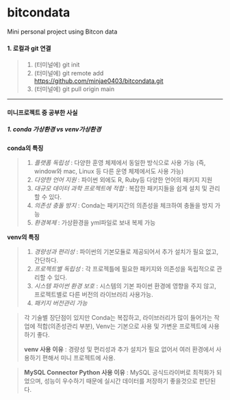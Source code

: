 # bitcondata
Mini personal project using Bitcon data

#### 1. 로컬과 git 연결
> 1. (터미널에) git init
> 2. (터미널에) git remote add https://github.com/minjae0403/bitcondata.git
> 3. (터미널에) git pull origin main



---
#### 미니프로젝트 중 공부한 사실
##### 1. conda 가상환경 vs venv가상환경

**conda의 특징**
> 1. *플랫폼 독립성* : 다양한 훈영 체제에서 동일한 방식으로 사용 가능 (즉, window와 mac, Linux 등 다른 운영 체제에서도 사용 가능)
> 2. *다양한 언어 지원* : 파이썬 외에도 R, Ruby등 다양한 언어의 패키지 지원
> 3. *대규모 데이터 과학 프로젝트에 적합* : 복잡한 패키지들을 쉽게 설치 및 관리할 수 있다.
> 4. *의존성 충돌 방지* : Conda는 패키지간의 의존성을 체크하여 충돌을 방지 가능
> 5. *환경복제* : 가상환경을 yml파일로 보내 복제 가능

**venv의 특징**
>1. *경량성과 편리성* : 파이썬의 기본모듈로 제공되어서 추가 설치가 필요 없고, 간단하다.
> 2. *프로젝트별 독립성* : 각 프로젝틀에 필요한 패키지와 의존성을 독립적으로 관리할 수 있다.
> 3. *시스템 파이썬 환경 보호* : 시스템의 기본 파이썬 환경에 영향을 주지 않고, 프로젝트별로 다른 버전의 라이브러리 사용가능.
> 4. *패키지 버전관리 가능*

> 각 기술별 장단점이 있지만 Conda는 복잡하고, 라이브러리가 많이 들어가는 작업에 적합(의존성관리 부분), Venv는 기본으로 사용 및 가변운 프로젝트에 사용하기 좋다.
> 
> **venv 사용 이유** : 경량성 및 편리성과 추가 설치가 필요 없어서 여러 환경에서 사용하기 편해서 미니 프로젝트에 사용.   

> **MySQL Connector Python 사용 이유** : MySQL 공식드라이버로 최적화가 되었으며, 성능이 우수하기 때문에 실시간 데이터를 저장하기 좋을것으로 판단된다.
